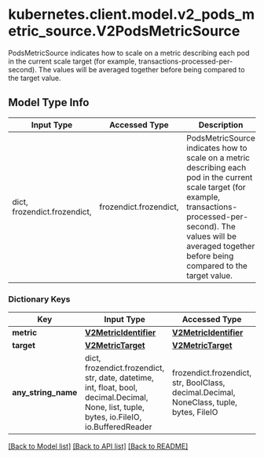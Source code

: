 # kubernetes.client.model.v2_pods_metric_source.V2PodsMetricSource

PodsMetricSource indicates how to scale on a metric describing each pod in the current scale target (for example, transactions-processed-per-second). The values will be averaged together before being compared to the target value.

## Model Type Info
Input Type | Accessed Type | Description | Notes
------------ | ------------- | ------------- | -------------
dict, frozendict.frozendict,  | frozendict.frozendict,  | PodsMetricSource indicates how to scale on a metric describing each pod in the current scale target (for example, transactions-processed-per-second). The values will be averaged together before being compared to the target value. | 

### Dictionary Keys
Key | Input Type | Accessed Type | Description | Notes
------------ | ------------- | ------------- | ------------- | -------------
**metric** | [**V2MetricIdentifier**](V2MetricIdentifier.md) | [**V2MetricIdentifier**](V2MetricIdentifier.md) |  | 
**target** | [**V2MetricTarget**](V2MetricTarget.md) | [**V2MetricTarget**](V2MetricTarget.md) |  | 
**any_string_name** | dict, frozendict.frozendict, str, date, datetime, int, float, bool, decimal.Decimal, None, list, tuple, bytes, io.FileIO, io.BufferedReader | frozendict.frozendict, str, BoolClass, decimal.Decimal, NoneClass, tuple, bytes, FileIO | any string name can be used but the value must be the correct type | [optional]

[[Back to Model list]](../../README.md#documentation-for-models) [[Back to API list]](../../README.md#documentation-for-api-endpoints) [[Back to README]](../../README.md)

